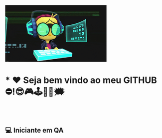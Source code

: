 <img src = "0a10af70-6cbf-46df-9071-0ff586a3b1d6.gif " width = "325px">
<h1>* ❤ Seja bem vindo ao meu GITHUB⛔!😎🎮🕹🎲💭🗯</h1>
<br></br>
<h2>💻 Iniciante em QA</h2>


<div>


